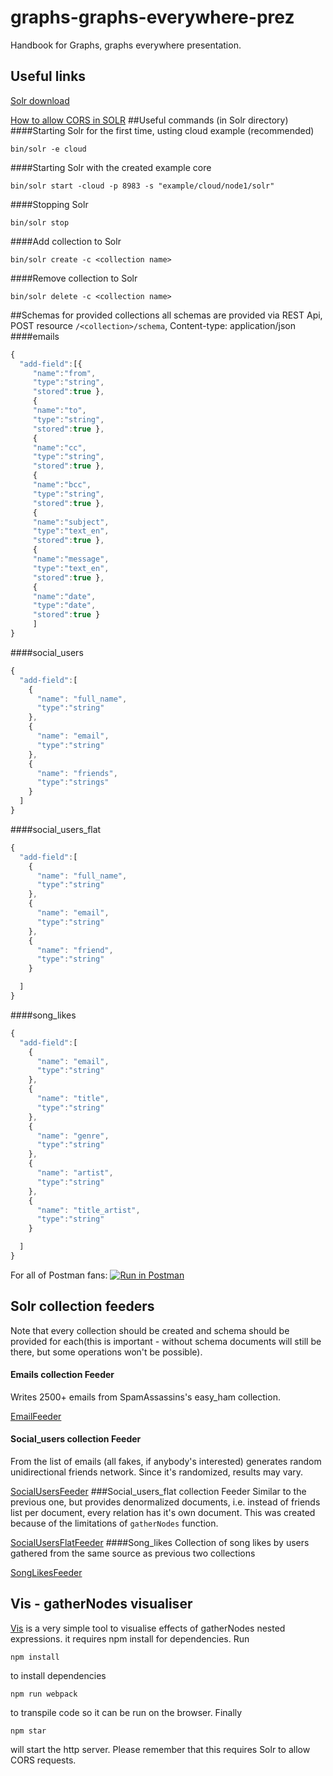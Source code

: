 # graphs-graphs-everywhere-prez

Handbook for Graphs, graphs everywhere presentation. 

## Useful links

[Solr download](http://archive.apache.org/dist/lucene/solr/6.2.0/)

[How to allow CORS in SOLR](http://marianoguerra.org/posts/enable-cors-in-apache-solr.html)
##Useful commands (in Solr directory)
####Starting Solr for the first time, usting cloud example (recommended)
```
bin/solr -e cloud
```
####Starting Solr with the created example core
```
bin/solr start -cloud -p 8983 -s "example/cloud/node1/solr"
```
####Stopping Solr
```
bin/solr stop
```
####Add collection to Solr
```
bin/solr create -c <collection name>
```

####Remove collection to Solr
```
bin/solr delete -c <collection name>
```
##Schemas for provided collections
all schemas are provided via REST Api, POST resource `/<collection>/schema`, Content-type: application/json
####emails
```javascript
{
  "add-field":[{
     "name":"from",
     "type":"string",
     "stored":true },
     {
     "name":"to",
     "type":"string",
     "stored":true },
     {
     "name":"cc",
     "type":"string",
     "stored":true },
     {
     "name":"bcc",
     "type":"string",
     "stored":true },
     {
     "name":"subject",
     "type":"text_en",
     "stored":true },
     {
     "name":"message",
     "type":"text_en",
     "stored":true },
     {
     "name":"date",
     "type":"date",
     "stored":true }
     ]
}
```
####social_users
```javascript
{
  "add-field":[
    {
      "name": "full_name",
      "type":"string"
    },
    {
      "name": "email",
      "type":"string"
    },
    {
      "name": "friends",
      "type":"strings"
    }
  ]
}
```
####social_users_flat
```javascript
{
  "add-field":[
    {
      "name": "full_name",
      "type":"string"
    },
    {
      "name": "email",
      "type":"string"
    },
    {
      "name": "friend",
      "type":"string"
    }

  ]
}
```
####song_likes
```javascript
{
  "add-field":[
    {
      "name": "email",
      "type":"string"
    },
    {
      "name": "title",
      "type":"string"
    },
    {
      "name": "genre",
      "type":"string"
    },
    {
      "name": "artist",
      "type":"string"
    },
    {
      "name": "title_artist",
      "type":"string"
    }

  ]
}
```

For all of Postman fans:
[![Run in Postman](https://run.pstmn.io/button.svg)](https://app.getpostman.com/run-collection/eaffa82012ba323c9f49)

## Solr collection feeders
Note that every collection should be created and schema should be provided for each(this is important - without schema documents will still be there, but some operations won't be possible).

#### Emails collection Feeder
Writes  2500+ emails from SpamAssassins's easy_ham collection. 

[EmailFeeder](/solr-example/src/main/java/jug/solrexample/feed/EmailFeeder.java)
#### Social_users collection Feeder
From the list of emails (all fakes, if anybody's interested) generates random unidirectional friends network. Since it's randomized, results may vary. 

[SocialUsersFeeder](/solr-example/src/main/java/jug/solrexample/feed/SocialUsersFeeder.java)
###Social_users_flat collection Feeder
Similar to the previous one, but provides denormalized documents, i.e. instead of friends list per document, every relation has it's own document. This was created because of the limitations of `gatherNodes` function.

[SocialUsersFlatFeeder]((/solr-example/src/main/java/jug/solrexample/feed/SocialUsersFlatFeeder.java))
####Song_likes
Collection of song likes by users gathered from the same source as previous two collections

[SongLikesFeeder](/solr-example/src/main/java/jug/solrexample/feed/SongLikesFeeder.java)

## Vis - gatherNodes visualiser
[Vis](/vis) is a very simple tool to visualise effects of gatherNodes nested expressions. it requires npm install for dependencies. Run
```
npm install
```
to install dependencies
```
npm run webpack
```
to transpile code so it can be run on the browser. Finally
```
npm star
```
will start the http server. Please remember that this requires Solr to allow CORS requests.


